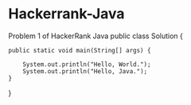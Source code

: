 # Hackerrank-Java
Problem  1 of HackerRank  Java
public class Solution {

    public static void main(String[] args) {
       
        System.out.println("Hello, World.");
        System.out.println("Hello, Java.");
    }
}
